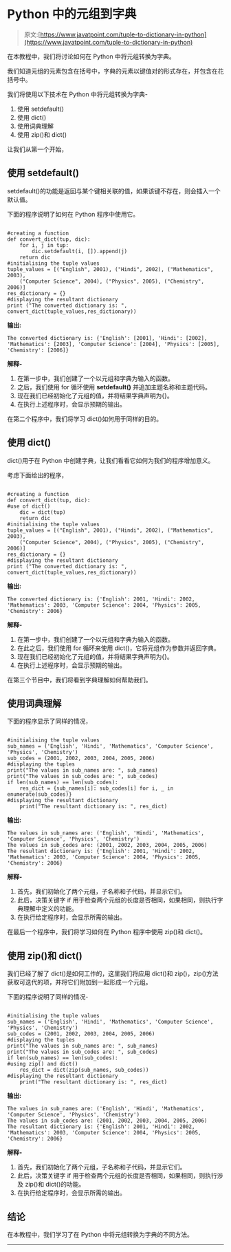 # Python 中的元组到字典

> 原文:[https://www.javatpoint.com/tuple-to-dictionary-in-python](https://www.javatpoint.com/tuple-to-dictionary-in-python)

在本教程中，我们将讨论如何在 Python 中将元组转换为字典。

我们知道元组的元素包含在括号中，字典的元素以键值对的形式存在，并包含在花括号中。

我们将使用以下技术在 Python 中将元组转换为字典-

1.  使用 setdefault()
2.  使用 dict()
3.  使用词典理解
4.  使用 zip()和 dict()

让我们从第一个开始，

## 使用 setdefault()

setdefault()的功能是返回与某个键相关联的值，如果该键不存在，则会插入一个默认值。

下面的程序说明了如何在 Python 程序中使用它。

```

#creating a function 
def convert_dict(tup, dic):
	for i, j in tup:
		dic.setdefault(i, []).append(j)
	return dic
#initialising the tuple values	
tuple_values = [("English", 2001), ("Hindi", 2002), ("Mathematics", 2003),
	("Computer Science", 2004), ("Physics", 2005), ("Chemistry", 2006)]
res_dictionary = {}
#displaying the resultant dictionary
print ("The converted dictionary is: ", convert_dict(tuple_values,res_dictionary))

```

**输出:**

```
The converted dictionary is: {'English': [2001], 'Hindi': [2002], 'Mathematics': [2003], 'Computer Science': [2004], 'Physics': [2005], 'Chemistry': [2006]}

```

**解释-**

1.  在第一步中，我们创建了一个以元组和字典为输入的函数。
2.  之后，我们使用 for 循环使用 **setdefault()** 并追加主题名称和主题代码。
3.  现在我们已经初始化了元组的值，并将结果字典声明为{}。
4.  在执行上述程序时，会显示预期的输出。

在第二个程序中，我们将学习 dict()如何用于同样的目的。

## 使用 dict()

dict()用于在 Python 中创建字典，让我们看看它如何为我们的程序增加意义。

考虑下面给出的程序，

```

#creating a function 
def convert_dict(tup, dic):
#use of dict()
    dic = dict(tup)
    return dic	
#initialising the tuple values	
tuple_values = [("English", 2001), ("Hindi", 2002), ("Mathematics", 2003),
	("Computer Science", 2004), ("Physics", 2005), ("Chemistry", 2006)]
res_dictionary = {}
#displaying the resultant dictionary
print ("The converted dictionary is: ", convert_dict(tuple_values,res_dictionary))

```

**输出:**

```
The converted dictionary is: {'English': 2001, 'Hindi': 2002, 'Mathematics': 2003, 'Computer Science': 2004, 'Physics': 2005, 'Chemistry': 2006}

```

**解释-**

1.  在第一步中，我们创建了一个以元组和字典为输入的函数。
2.  在此之后，我们使用 for 循环来使用 dict()，它将元组作为参数并返回字典。
3.  现在我们已经初始化了元组的值，并将结果字典声明为{}。
4.  在执行上述程序时，会显示预期的输出。

在第三个节目中，我们将看到字典理解如何帮助我们。

## 使用词典理解

下面的程序显示了同样的情况，

```

#initialising the tuple values
sub_names = ('English', 'Hindi', 'Mathematics', 'Computer Science', 'Physics', 'Chemistry')
sub_codes = (2001, 2002, 2003, 2004, 2005, 2006)
#displaying the tuples
print("The values in sub_names are: ", sub_names)
print("The values in sub_codes are: ", sub_codes)
if len(sub_names) == len(sub_codes):
    res_dict = {sub_names[i]: sub_codes[i] for i, _ in enumerate(sub_codes)}
#displaying the resultant dictionary
    print("The resultant dictionary is: ", res_dict)

```

**输出:**

```
The values in sub_names are: ('English', 'Hindi', 'Mathematics', 'Computer Science', 'Physics', 'Chemistry')
The values in sub_codes are: (2001, 2002, 2003, 2004, 2005, 2006)
The resultant dictionary is: {'English': 2001, 'Hindi': 2002, 'Mathematics': 2003, 'Computer Science': 2004, 'Physics': 2005, 'Chemistry': 2006}

```

**解释-**

1.  首先，我们初始化了两个元组，子名称和子代码，并显示它们。
2.  此后，决策关键字 if 用于检查两个元组的长度是否相同，如果相同，则执行字典理解中定义的功能。
3.  在执行给定程序时，会显示所需的输出。

在最后一个程序中，我们将学习如何在 Python 程序中使用 zip()和 dict()。

## 使用 zip()和 dict()

我们已经了解了 dict()是如何工作的，这里我们将应用 dict()和 zip()，zip()方法获取可迭代的项，并将它们附加到一起形成一个元组。

下面的程序说明了同样的情况-

```

#initialising the tuple values
sub_names = ('English', 'Hindi', 'Mathematics', 'Computer Science', 'Physics', 'Chemistry')
sub_codes = (2001, 2002, 2003, 2004, 2005, 2006)
#displaying the tuples
print("The values in sub_names are: ", sub_names)
print("The values in sub_codes are: ", sub_codes)
if len(sub_names) == len(sub_codes):
#using zip() and dict()
    res_dict = dict(zip(sub_names, sub_codes))
#displaying the resultant dictionary
    print("The resultant dictionary is: ", res_dict)

```

**输出:**

```
The values in sub_names are: ('English', 'Hindi', 'Mathematics', 'Computer Science', 'Physics', 'Chemistry')
The values in sub_codes are: (2001, 2002, 2003, 2004, 2005, 2006)
The resultant dictionary is: {'English': 2001, 'Hindi': 2002, 'Mathematics': 2003, 'Computer Science': 2004, 'Physics': 2005, 'Chemistry': 2006}

```

**解释-**

1.  首先，我们初始化了两个元组，子名称和子代码，并显示它们。
2.  此后，决策关键字 if 用于检查两个元组的长度是否相同，如果相同，则执行涉及 zip()和 dict()的功能。
3.  在执行给定程序时，会显示所需的输出。

## 结论

在本教程中，我们学习了在 Python 中将元组转换为字典的不同方法。

* * *
